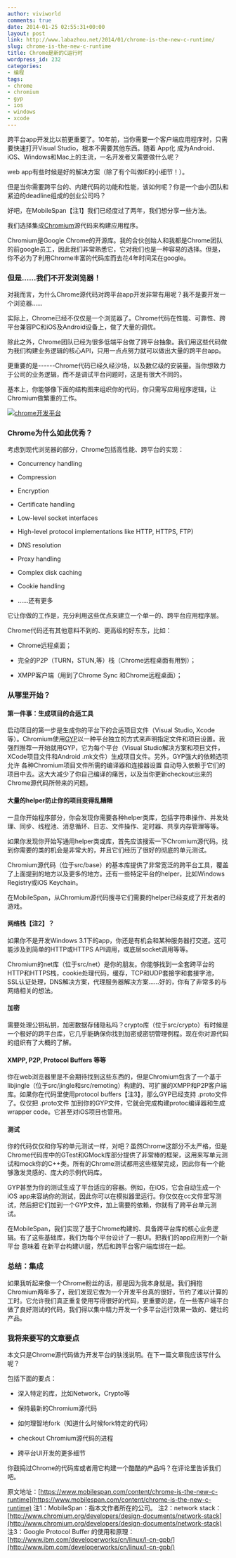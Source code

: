 ```yaml
---
author: viviworld
comments: true
date: 2014-01-25 02:55:31+00:00
layout: post
link: http://www.labazhou.net/2014/01/chrome-is-the-new-c-runtime/
slug: chrome-is-the-new-c-runtime
title: Chrome是新的C运行时
wordpress_id: 232
categories:
- 编程
tags:
- chrome
- chromium
- gyp
- ios
- windows
- xcode
---
```


跨平台app开发比以前更重要了。10年前，当你需要一个客户端应用程序时，只需要快速打开Visual Studio，根本不需要其他东西。随着 App化 成为Android、iOS、Windows和Mac上的主流，一名开发者又需要做什么呢？

web app有些时候是好的解决方案（除了有个叫做IE的小细节！）。

但是当你需要跨平台的、内建代码的功能和性能，该如何呢？你是一个由小团队和紧迫的deadline组成的创业公司吗？

好吧，在MobileSpan【注1】我们已经度过了两年，我们想分享一些方法。

我们选择集成[Chromium](http://www.chromium.org/Home)源代码来构建应用程序。

Chromium是Google Chrome的开源库。我的合伙创始人和我都是Chrome团队的前google员工，因此我们非常熟悉它，它对我们也是一种容易的选择。但是，你不必为了利用Chrome丰富的代码库而去花4年时间呆在google。


### 但是……我们不开发浏览器！


对我而言，为什么Chrome源代码对跨平台app开发非常有用呢？我不是要开发一个浏览器……

实际上，Chrome已经不仅仅是一个浏览器了。Chrome代码在性能、可靠性、跨平台兼容PC和iOS及Android设备上，做了大量的调优。

除此之外，Chrome团队已经为很多低端平台做了跨平台抽象。我们用这些代码做为我们构建业务逻辑的核心API，只用一点点努力就可以做出大量的跨平台app。

更重要的是------Chrome代码已经久经沙场，以及数亿级的安装量。当你想致力于公司的业务逻辑，而不是调试平台问题时，这是有很大不同的。

基本上，你能够像下面的结构图来组织你的代码，你只需写应用程序逻辑，让Chromium做繁重的工作。

[![chrome开发平台](http://www.labazhou.net/wp-content/uploads/2014/01/chrome-dev-platform.png)](http://www.labazhou.net/wp-content/uploads/2014/01/chrome-dev-platform.png)


### Chrome为什么如此优秀？


考虑到现代浏览器的部分，Chrome包括高性能、跨平台的实现：



	
  * Concurrency handling

	
  * Compression

	
  * Encryption

	
  * Certificate handling

	
  * Low-level socket interfaces

	
  * High-level protocol implementations like HTTP, HTTPS, FTP)

	
  * DNS resolution

	
  * Proxy handling

	
  * Complex disk caching

	
  * Cookie handling

	
  * ……还有更多


它让你做的工作是，充分利用这些优点来建立一个单一的、跨平台应用程序层。

Chrome代码还有其他意料不到的、更高级的好东东，比如：

	
  * Chrome远程桌面；

	
  * 完全的P2P（TURN，STUN,等）栈（Chrome远程桌面有用到）；

	
  * XMPP客户端（用到了Chrome Sync 和Chrome远程桌面）；




### 从哪里开始？




#### 第一件事：生成项目的合适工具


启动项目的第一步是生成你的平台下的合适项目文件（Visual Studio, Xcode等）。Chromium使用[GYP](https://code.google.com/p/gyp)以一种平台独立的方式来声明指定文件和项目设置。我强烈推荐一开始就用GYP，它为每个平台（Visual Studio解决方案和项目文件，XCode项目文件和Android .mk文件）生成项目文件。另外，GYP强大的依赖选项允许 各种Chromium项目文件所需的编译器和连接器设置 自动导入依赖于它们的项目中去。这大大减少了你自己编译的痛苦，以及当你更新checkout出来的Chrome源代码所带来的问题。


#### 大量的helper防止你的项目变得乱糟糟


一旦你开始程序部分，你会发现你需要各种helper类库，包括字符串操作、并发处理、同步、线程池、消息循环、日志、文件操作、定时器、共享内存管理等等。

如果你发现你开始写通用helper类或库，首先应该搜索一下Chromium源代码。找到你需要的类的机会是非常大的，并且它们经历了很好的彻底的单元测试。

Chromium源代码（位于src/base）的基本库提供了非常宽泛的跨平台工具，覆盖了上面提到的地方以及更多的地方。还有一些特定平台的helper，比如Windows Registry或iOS Keychain。

在MobileSpan，从Chromium源代码搜寻它们需要的helper已经变成了开发者的游戏。


#### 网络栈【注2】？


如果你不是开发Windows 3.1下的app，你还是有机会和某种服务器打交道。这可能涉及到简单的HTTP或HTTPS API调用，或底层socket调用等等。

Chromium的net库（位于src/net）是你的朋友。你能够找到一全套跨平台的HTTP和HTTPS栈，cookie处理代码，缓存，TCP和UDP套接字和套接字池，SSL认证处理，DNS解决方案，代理服务器解决方案……好的，你有了非常多的与网络相关的想法。


#### 加密


需要处理公钥私钥，加密数据存储隐私吗？crypto库（位于src/crypto）有时候是一个极好的跨平台库，它几乎能确保你找到加密或密钥管理例程。现在你对源代码的组织有了大概的了解。


#### XMPP, P2P, Protocol Buffers 等等


你在web浏览器里是不会期待找到这些东西的，但是Chromium包含了一个基于libjingle（位于src/jingle和src/remoting）构建的、可扩展的XMPP和P2P客户端库。如果你在代码里使用protocol buffers【注3】，那么GYP已经支持 .proto文件 了。仅仅把 .proto文件 加到你的GYP文件，它就会完成构建protoc编译器和生成wrapper code。它甚至对iOS项目也管用。


#### 测试


你的代码仅仅和你写的单元测试一样，对吧？虽然Chrome这部分不太严格，但是Chrome代码库中的GTest和GMock库部分提供了非常棒的框架，这用来写单元测试和mock你的C++类。所有的Chrome测试都用这些框架完成，因此你有一个能够激发灵感的、庞大的示例代码库。

GYP甚至为你的测试生成了平台适应的容器。例如，在iOS，它会自动生成一个iOS app来容纳你的测试，因此你可以在模拟器里运行。你仅仅在cc文件里写测试，然后把它们加到一个GYP文件，加上需要的依赖，你就有了跨平台单元测试。

在MobileSpan，我们实现了基于Chrome构建的、具备跨平台库的核心业务逻辑。有了这些基础库，我们为每个平台设计了一套UI。把我们的app应用到一个新平台 意味着 在新平台构建UI层，然后和跨平台客户端库绑在一起。


### 总结：集成


如果我听起来像一个Chrome粉丝的话，那是因为我本身就是。我们拥抱Chromium两年多了，我们发现它做为一个开发平台真的很好，节约了难以计算的工时。它允许我们真正重复使用写得很好的代码，更重要的是，在一些客户端平台做了良好测试的代码，我们得以集中精力开发一个多平台运行效果一致的、健壮的产品。


### 我将来要写的文章要点


本文只是Chrome源代码做为开发平台的肤浅说明。在下一篇文章我应该写什么呢？

包括下面的要点：



	
  * 深入特定的库，比如Network，Crypto等

	
  * 保持最新的Chromium源代码

	
  * 如何理智地fork（知道什么时候fork特定的代码）

	
  * checkout Chromium源代码的进程

	
  * 跨平台UI开发的更多细节


你鼓捣过Chrome的代码库或者用它构建一个酷酷的产品吗？在评论里告诉我们吧。

原文地址：[https://www.mobilespan.com/content/chrome-is-the-new-c-runtime](https://www.mobilespan.com/content/chrome-is-the-new-c-runtime)
注1：MobileSpan：指本文作者所在的公司。
注2：network stack：[http://www.chromium.org/developers/design-documents/network-stack](http://www.chromium.org/developers/design-documents/network-stack)
注3：Google Protocol Buffer 的使用和原理：[http://www.ibm.com/developerworks/cn/linux/l-cn-gpb/](http://www.ibm.com/developerworks/cn/linux/l-cn-gpb/)
